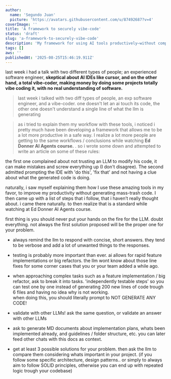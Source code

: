 ```yaml
---
author:
  name: 'Segundo Juan'
  picture: 'https://avatars.githubusercontent.com/u/87492687?v=4'
coverImage: ''
title: 'A framework to securely vibe-code'
status: 'draft'
slug: 'a-framework-to-securely-vibe-code'
description: 'My framework for using AI tools productively—without compromising code quality.'
tags: []
aws: ''
publishedAt: '2025-08-25T15:46:19.911Z'
---
```


last week i had a talk with two different types of people; an experienced software engineer, **skeptical about AI IDEs like cursor, and on the other hand, a total vibe-coder, making money by doing some projects totally vibe coding it, with no real understanding of software.**

> last week i talked with two diff types of people, an exp software engineer, and a vibe-coder. one doesn't let an ai touch its code, the other one doesn't understand a single line of what the llm is generating

> as i tried to explain them my workflow with these tools, i noticed i pretty much have been developing a framework that allows me to be a lot more productive in a safe way. I realize a lot more people are getting to the same workflows / conclusions while watching **Ed Donner AI Agents course.** . so i wrote some down and attempted to write an article on some of these rules:

the first one complained about not trusting an LLM to modify his code, it can make mistakes and screw everything up (I don't disagree). The second admitted prompting the IDE with 'do this', 'fix that' and not having a clue about what the generated code is doing.

naturally, i saw myself explaining them how I use these amazing tools in my favor, to improve my productivity without generating mass-trash code. I then came up with a list of steps that i follow, that i haven’t really thought about. i came there naturally. to then realize that is a standard while watching at Ed Donner AI Agents course.

first thing is you should never put your hands on the fire for the LLM. doubt everything. not always the first solution proposed will be the proper one for your problem.

- always remind the llm to respond with concise, short answers. they tend to be verbose and add a lot of unwanted things to the responses.

- testing is probably more important than ever. ai allows for rapid feature implementations or big refactors. the llm wont know about those line fixes for some corner cases that you or your team added a while ago.

- when approaching complex tasks such as a feature implementation / big refactor, ask to break it into tasks. 'independently testable steps' so you can test one by one instead of generating 200 new lines of code trough 6 files and having no idea why is not working. \
  when doing this, you should literally prompt to NOT GENERATE ANY CODE!

- validate with other LLMs! ask the same question, or validate an answer with other LLMs

- ask to generate MD documents about implementation plans, whats been implemented already, and guidelines / folder structure, etc. you can later feed other chats with this docs as context.

- get at least 3 possible solutions for your problem. then ask the llm to compare them considering whats important in your project. (if you follow some specific architecture, design patterns.. or simply to always aim to follow SOLID principles, otherwise you can end up with repeated logic trough your codebase)